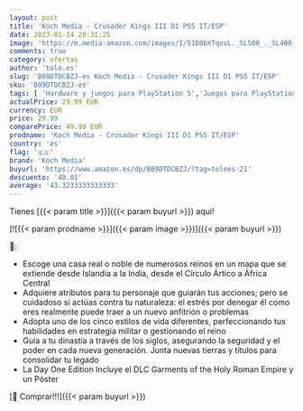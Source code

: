 ```yaml
---
layout: post
title: 'Koch Media - Crusader Kings III D1 PS5 IT/ESP'
date: 2023-01-14 20:31:25
image: 'https://m.media-amazon.com/images/I/51D8bXTqovL._SL500_._SL400_.jpg'
comments: true
category: ofertas
author: 'tole.es'
slug: 'B09DTDCBZJ-es Koch Media - Crusader Kings III D1 PS5 IT/ESP'
sku: 'B09DTDCBZJ-es'
tags: [ 'Hardware y juegos para PlayStation 5','Juegos para PlayStation 5','Videojuegos','koch media','ps5','🇪🇸', ]
actualPrice: 29.99 EUR
currency: EUR
price: 29.99
comparePrice: 49.99 EUR
prodname: 'Koch Media - Crusader Kings III D1 PS5 IT/ESP'
country: 'es'
flag: '🇪🇸'
brand: 'Koch Media'
buyurl: 'https://www.amazon.es/dp/B09DTDCBZJ/?tag=tolees-21'
descuento: '40.01'
average: '43.3233333333333'
---
```


Tienes [{{< param title >}}]({{< param buyurl >}}) aqui!

[![{{< param prodname >}}]({{< param image >}})]({{< param buyurl >}})

🔎:

- Escoge una casa real o noble de numerosos reinos en un mapa que se extiende desde Islandia a la India, desde el Círculo Ártico a África Central
- Adquiere atributos para tu personaje que guiarán tus acciones; pero se cuidadoso si actúas contra tu naturaleza: el estrés por denegar él como eres realmente puede traer a un nuevo anfitrión o problemas
- Adopta uno de los cinco estilos de vida diferentes, perfeccionando tus habilidades en estrategia militar o gestionando el reino
- Guía a tu dinastía a través de los siglos, asegurando la seguridad y el poder en cada nueva generación. Junta nuevas tierras y títulos para consolidar tu legado
- La Day One Edition Incluye el DLC Garments of the Holy Roman Empire y un Póster

[🛒 Comprar!!!]({{< param buyurl >}})
